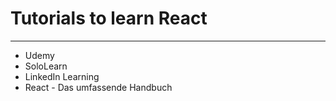 # Tutorials to learn React

______________________________
* Udemy    
* SoloLearn  
* LinkedIn Learning  
* React - Das umfassende Handbuch
